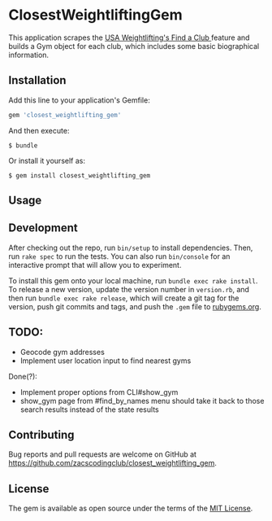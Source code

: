# ClosestWeightliftingGem

This application scrapes the [USA Weightlifting's Find a Club ](http://www.teamusa.org/usa-weightlifting/clubs-lwc/find-a-club) feature and builds a Gym object for each club, which includes some basic biographical information.

## Installation

Add this line to your application's Gemfile:

```ruby
gem 'closest_weightlifting_gem'
```

And then execute:

    $ bundle

Or install it yourself as:

    $ gem install closest_weightlifting_gem

## Usage



## Development

After checking out the repo, run `bin/setup` to install dependencies. Then, run `rake spec` to run the tests. You can also run `bin/console` for an interactive prompt that will allow you to experiment.

To install this gem onto your local machine, run `bundle exec rake install`. To release a new version, update the version number in `version.rb`, and then run `bundle exec rake release`, which will create a git tag for the version, push git commits and tags, and push the `.gem` file to [rubygems.org](https://rubygems.org).

TODO:
---
* Geocode gym addresses
* Implement user location input to find nearest gyms

Done(?):
* Implement proper options from CLI#show_gym
* show_gym page from #find_by_names menu should take it back to those search results instead of the state results

## Contributing

Bug reports and pull requests are welcome on GitHub at https://github.com/zacscodingclub/closest_weightlifting_gem.


## License

The gem is available as open source under the terms of the [MIT License](http://opensource.org/licenses/MIT).
